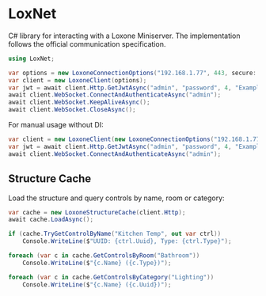 # LoxNet

C# library for interacting with a Loxone Miniserver. The implementation follows the official communication specification.

```csharp
using LoxNet;

var options = new LoxoneConnectionOptions("192.168.1.77", 443, secure: true);
var client = new LoxoneClient(options);
var jwt = await client.Http.GetJwtAsync("admin", "password", 4, "Example client");
await client.WebSocket.ConnectAndAuthenticateAsync("admin");
await client.WebSocket.KeepAliveAsync();
await client.WebSocket.CloseAsync();
```

For manual usage without DI:

```csharp
var client = new LoxoneClient(new LoxoneConnectionOptions("192.168.1.77", 443, secure: true));
var jwt = await client.Http.GetJwtAsync("admin", "password", 4, "Example client");
await client.WebSocket.ConnectAndAuthenticateAsync("admin");
```

## Structure Cache

Load the structure and query controls by name, room or category:

```csharp
var cache = new LoxoneStructureCache(client.Http);
await cache.LoadAsync();

if (cache.TryGetControlByName("Kitchen Temp", out var ctrl))
    Console.WriteLine($"UUID: {ctrl.Uuid}, Type: {ctrl.Type}");

foreach (var c in cache.GetControlsByRoom("Bathroom"))
    Console.WriteLine($"{c.Name} ({c.Type})");

foreach (var c in cache.GetControlsByCategory("Lighting"))
    Console.WriteLine($"{c.Name} ({c.Uuid})");
```

